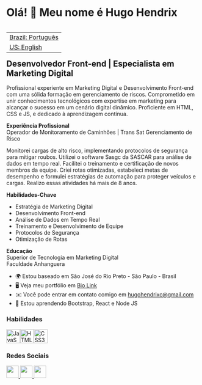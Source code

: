 
Olá! 👋 Meu nome é Hugo Hendrix
================================

<table align="right">
 <tr><td><a href="https://github.com/HugoHendrix/hugohendrix/blob/main/README.md">Brazil: Português</a></td></tr> 
 <tr><td><a href="https://github.com/HugoHendrix/hugohendrix/blob/main/README-en.md">US: English</a></td></tr>
</table>


Desenvolvedor Front-end | Especialista em Marketing Digital
------------------------------------------------------------

Profissional experiente em Marketing Digital e Desenvolvimento Front-end com uma sólida formação em gerenciamento de riscos. Comprometido em unir conhecimentos tecnológicos com expertise em marketing para alcançar o sucesso em um cenário digital dinâmico. Proficiente em HTML, CSS e JS, e dedicado à aprendizagem contínua.

**Experiência Profissional** <br>
Operador de Monitoramento de Caminhões | Trans Sat Gerenciamento de Risco

Monitorei cargas de alto risco, implementando protocolos de segurança para mitigar roubos. Utilizei o software Sasgc da SASCAR para análise de dados em tempo real. Facilitei o treinamento e certificação de novos membros da equipe. Criei rotas otimizadas, estabeleci metas de desempenho e formulei estratégias de automação para proteger veículos e cargas. Realizo essas atividades há mais de 8 anos.

**Habilidades-Chave** 

- Estratégia de Marketing Digital 
- Desenvolvimento Front-end 
- Análise de Dados em Tempo Real 
- Treinamento e Desenvolvimento de Equipe 
- Protocolos de Segurança 
- Otimização de Rotas 

**Educação** <br>
Superior de Tecnologia em Marketing Digital <br>
Faculdade Anhanguera

* 🌍 Estou baseado em São José do Rio Preto - São Paulo - Brasil
* 🖥️ Veja meu portfólio em [Bio Link](http://bio.link/hugohendrix)
* ✉️ Você pode entrar em contato comigo em [hugohendrixc@gmail.com](mailto:hugohendrixc@gmail.com)
* 🧠 Estou aprendendo Bootstrap, React e Node JS

### Habilidades

<p align="left">
<a href="#" target="_blank" rel="noreferrer"><img src="https://raw.githubusercontent.com/danielcranney/readme-generator/main/public/icons/skills/javascript-colored.svg" width="36" height="36" alt="JavaScript" /></a><a href="#" target="_blank" rel="noreferrer"><img src="https://raw.githubusercontent.com/danielcranney/readme-generator/main/public/icons/skills/html5-colored.svg" width="36" height="36" alt="HTML5" /></a><a href="#" target="_blank" rel="noreferrer"><img src="https://raw.githubusercontent.com/danielcranney/readme-generator/main/public/icons/skills/css3-colored.svg" width="36" height="36" alt="CSS3" /></a>
</p>

### Redes Sociais

<p align="left"> 
<a href="https://www.github.com/hugohendrix" target="_blank" rel="noreferrer"> <picture> <source media="(prefers-color-scheme: dark)" srcset="https://raw.githubusercontent.com/danielcranney/readme-generator/main/public/icons/socials/github-dark.svg" /> <source media="(prefers-color-scheme: light)" srcset="https://raw.githubusercontent.com/danielcranney/readme-generator/main/public/icons/socials/github.svg" /> <img src="https://raw.githubusercontent.com/danielcranney/readme-generator/main/public/icons/socials/github.svg" width="32" height="32" /> </picture> </a> <a href="http://www.instagram.com/hugo_hendrix" target="_blank" rel="noreferrer"> <picture> <source media="(prefers-color-scheme: light)" srcset="undefined" /> <source media="(prefers-color-scheme: light)" srcset="https://raw.githubusercontent.com/danielcranney/readme-generator/main/public/icons/socials/instagram.svg" /> <img src="https://raw.githubusercontent.com/danielcranney/readme-generator/main/public/icons/socials/instagram.svg" width="32" height="32" /> </picture> </a> <a href="https://www.linkedin.com/in/hugohendrix" target="_blank" rel="noreferrer"> <picture> <source media="(prefers-color-scheme: light)" srcset="https://raw.githubusercontent.com/danielcranney/readme-generator/main/public/icons/socials/linkedin-dark.svg" /> <source media="(prefers-color-scheme: light)" srcset="https://raw.githubusercontent.com/danielcranney/readme-generator/main/public/icons/socials/linkedin.svg" /> <img src="https://raw.githubusercontent.com/danielcranney/readme-generator/main/public/icons/socials/linkedin.svg" width="32" height="32" /> </picture> </a></p>
